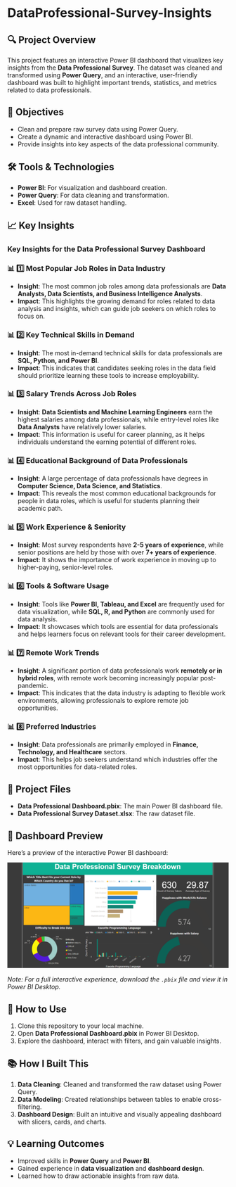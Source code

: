 # DataProfessional-Survey-Insights

## 🔍 **Project Overview**  
This project features an interactive Power BI dashboard that visualizes key insights from the **Data Professional Survey**. The dataset was cleaned and transformed using **Power Query**, and an interactive, user-friendly dashboard was built to highlight important trends, statistics, and metrics related to data professionals.  

## 🎯 **Objectives**  
- Clean and prepare raw survey data using Power Query.  
- Create a dynamic and interactive dashboard using Power BI.  
- Provide insights into key aspects of the data professional community.  

## 🛠️ **Tools & Technologies**  
- **Power BI**: For visualization and dashboard creation.  
- **Power Query**: For data cleaning and transformation.  
- **Excel**: Used for raw dataset handling.  

## 📈 **Key Insights**  
### **Key Insights for the Data Professional Survey Dashboard**  

### 📊 **1️⃣ Most Popular Job Roles in Data Industry**
- **Insight**: The most common job roles among data professionals are **Data Analysts, Data Scientists, and Business Intelligence Analysts**.  
- **Impact**: This highlights the growing demand for roles related to data analysis and insights, which can guide job seekers on which roles to focus on.  

### 📊 **2️⃣ Key Technical Skills in Demand**
- **Insight**: The most in-demand technical skills for data professionals are **SQL, Python, and Power BI**.  
- **Impact**: This indicates that candidates seeking roles in the data field should prioritize learning these tools to increase employability.  

### 📊 **3️⃣ Salary Trends Across Job Roles**
- **Insight**: **Data Scientists and Machine Learning Engineers** earn the highest salaries among data professionals, while entry-level roles like **Data Analysts** have relatively lower salaries.  
- **Impact**: This information is useful for career planning, as it helps individuals understand the earning potential of different roles.  

### 📊 **4️⃣ Educational Background of Data Professionals**
- **Insight**: A large percentage of data professionals have degrees in **Computer Science, Data Science, and Statistics**.  
- **Impact**: This reveals the most common educational backgrounds for people in data roles, which is useful for students planning their academic path.  

### 📊 **5️⃣ Work Experience & Seniority**
- **Insight**: Most survey respondents have **2-5 years of experience**, while senior positions are held by those with over **7+ years of experience**.  
- **Impact**: It shows the importance of work experience in moving up to higher-paying, senior-level roles.  

### 📊 **6️⃣ Tools & Software Usage**
- **Insight**: Tools like **Power BI, Tableau, and Excel** are frequently used for data visualization, while **SQL, R, and Python** are commonly used for data analysis.  
- **Impact**: It showcases which tools are essential for data professionals and helps learners focus on relevant tools for their career development.  

### 📊 **7️⃣ Remote Work Trends**
- **Insight**: A significant portion of data professionals work **remotely or in hybrid roles**, with remote work becoming increasingly popular post-pandemic.  
- **Impact**: This indicates that the data industry is adapting to flexible work environments, allowing professionals to explore remote job opportunities.  

### 📊 **8️⃣ Preferred Industries**
- **Insight**: Data professionals are primarily employed in **Finance, Technology, and Healthcare** sectors.  
- **Impact**: This helps job seekers understand which industries offer the most opportunities for data-related roles.  


## 📁 **Project Files**  
- **Data Professional Dashboard.pbix**: The main Power BI dashboard file.  
- **Data Professional Survey Dataset.xlsx**: The raw dataset file.  

## 📸 **Dashboard Preview**  
Here’s a preview of the interactive Power BI dashboard:  

![Dashboard Preview](Dashboard.png)  

*Note: For a full interactive experience, download the `.pbix` file and view it in Power BI Desktop.* 

## 🚀 **How to Use**  
1. Clone this repository to your local machine.  
2. Open **Data Professional Dashboard.pbix** in Power BI Desktop.  
3. Explore the dashboard, interact with filters, and gain valuable insights.  

## 📚 **How I Built This**  
1. **Data Cleaning**: Cleaned and transformed the raw dataset using Power Query.  
2. **Data Modeling**: Created relationships between tables to enable cross-filtering.  
3. **Dashboard Design**: Built an intuitive and visually appealing dashboard with slicers, cards, and charts.  

## 💡 **Learning Outcomes**  
- Improved skills in **Power Query** and **Power BI**.  
- Gained experience in **data visualization** and **dashboard design**.  
- Learned how to draw actionable insights from raw data.  
